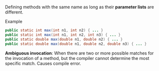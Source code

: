 Defining methods with the same name as long as their **parameter lists** are different.

Example
```java
public static int max(int n1, int n2) { ... }
public static int max(int n1, int n2, int n3) { ... }
public static double max(double n1, double n2) { ... }
public static double max(double n1, double n2, double n3) { ... }
```

**Ambiguous invocation**: When there are two or more possible matches for the invocation of a method, but the compiler cannot determine the most specific match. Causes compile error.